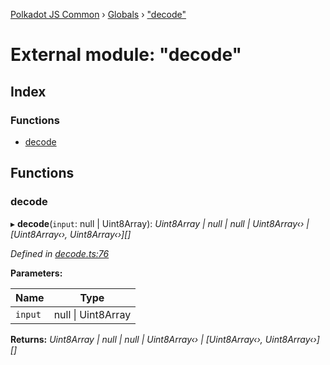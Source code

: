 [Polkadot JS Common](../README.md) › [Globals](../globals.md) › ["decode"](_decode_.md)

# External module: "decode"

## Index

### Functions

* [decode](_decode_.md#decode)

## Functions

###  decode

▸ **decode**(`input`: null | Uint8Array): *Uint8Array | null | null | Uint8Array‹› | [Uint8Array‹›, Uint8Array‹›][]*

*Defined in [decode.ts:76](https://github.com/polkadot-js/common/blob/c776f0d8/packages/trie-codec/src/decode.ts#L76)*

**Parameters:**

Name | Type |
------ | ------ |
`input` | null &#124; Uint8Array |

**Returns:** *Uint8Array | null | null | Uint8Array‹› | [Uint8Array‹›, Uint8Array‹›][]*
